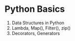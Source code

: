 # Python Basics
1. Data Structures in Python
2. Lambda, Map(), Filter(), zip()
3. Decorators, Generators
